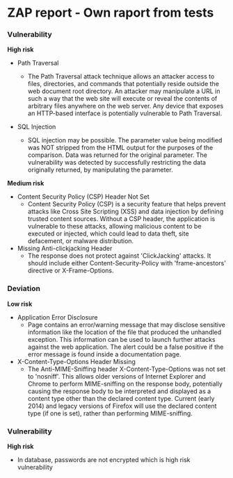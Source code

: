 # ZAP report - Own raport from tests


### Vulnerability

**High risk**
- Path Traversal
    * The Path Traversal attack technique allows an attacker access to files, directories, and commands that potentially reside outside the web document root directory. An attacker may manipulate a URL in such a way that the web site will execute or reveal the contents of arbitrary files anywhere on the web server. Any device that exposes an HTTP-based interface is potentially vulnerable to Path Traversal.


- SQL Injection
    * SQL injection may be possible. The parameter value being modified was NOT stripped from the HTML output for the purposes of the comparison. Data was returned for the original parameter. The vulnerability was detected by successfully restricting the data originally returned, by manipulating the parameter.

   

**Medium risk**
- Content Security Policy (CSP) Header Not Set
    * Content Security Policy (CSP) is a security feature that helps prevent attacks like Cross Site Scripting (XSS) and data injection by     defining trusted content sources. Without a CSP header, the application is vulnerable to these attacks, allowing malicious content to be executed or injected, which could lead to data theft, site defacement, or malware distribution.
- Missing Anti-clickjacking Header
    * The response does not protect against 'ClickJacking' attacks. It should include either Content-Security-Policy with 'frame-ancestors' directive or X-Frame-Options.

### Deviation

**Low risk**


- Application Error Disclosure
    * Page contains an error/warning message that may disclose sensitive information like the location of the file that produced the unhandled exception. This information can be used to launch further attacks against the web application. The alert could be a false positive if the error message is found inside a documentation page.
- X-Content-Type-Options Header Missing
    * The Anti-MIME-Sniffing header X-Content-Type-Options was not set to 'nosniff'. This allows older versions of Internet Explorer and Chrome to perform MIME-sniffing on the response body, potentially causing the response body to be interpreted and displayed as a content type other than the declared content type. Current (early 2014) and legacy versions of Firefox will use the declared content type (if one is set), rather than performing MIME-sniffing.




### Vulnerability

**High risk**
- In database, passwords are not encrypted which is high risk vulnerability






